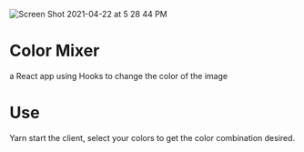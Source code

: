 ![Screen Shot 2021-04-22 at 5 28 44 PM](https://user-images.githubusercontent.com/72748788/115790278-7b0f0000-a394-11eb-824b-0062a05305c0.png)
# Color Mixer 
a React app using Hooks to change the color of the image

# Use

Yarn start the client, select your colors to get the color combination desired.
